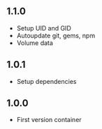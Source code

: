 ## 1.1.0
- Setup UID and GID
- Autoupdate git, gems, npm
- Volume data

## 1.0.1
- Setup dependencies

## 1.0.0
- First version container
